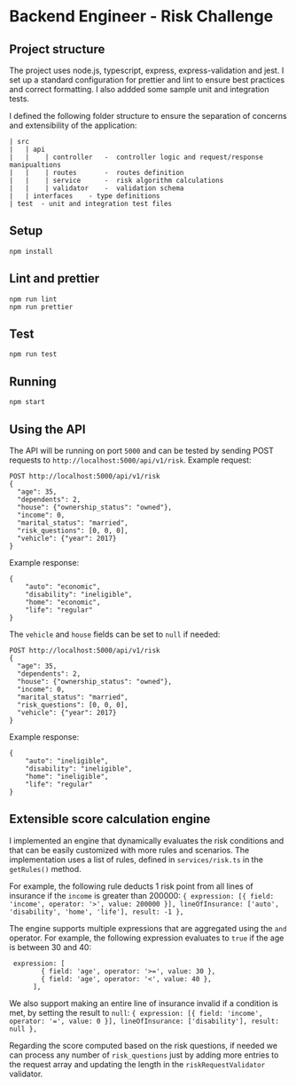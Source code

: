 # Backend Engineer - Risk Challenge

## Project structure

The project uses node.js, typescript, express, express-validation and jest.
I set up a standard configuration for prettier and lint to ensure best practices and correct formatting.
I also addded some sample unit and integration tests.

I defined the following folder structure to ensure the separation of concerns and extensibility of the application:
```
| src
|   | api
|   |    | controller   -  controller logic and request/response manipualtions 
|   |    | routes       -  routes definition
|   |    | service      -  risk algorithm calculations
|   |    | validator    -  validation schema
|   | interfaces    - type definitions
| test  - unit and integration test files
```

## Setup

```
npm install
```

## Lint and prettier

```
npm run lint
npm run prettier
```

## Test

```
npm run test
```

## Running

```
npm start
```

## Using the API 

The API will be running on port `5000`  and can be tested by sending POST requests to `http://localhost:5000/api/v1/risk`.
Example request:
```
POST http://localhost:5000/api/v1/risk
{
  "age": 35,
  "dependents": 2,
  "house": {"ownership_status": "owned"},
  "income": 0,
  "marital_status": "married",
  "risk_questions": [0, 0, 0],
  "vehicle": {"year": 2017}
}
```
Example response:
```
{
	"auto": "economic",
	"disability": "ineligible",
	"home": "economic",
	"life": "regular"
}
```


The `vehicle` and `house` fields can be set to `null` if needed:
```
POST http://localhost:5000/api/v1/risk
{
  "age": 35,
  "dependents": 2,
  "house": {"ownership_status": "owned"},
  "income": 0,
  "marital_status": "married",
  "risk_questions": [0, 0, 0],
  "vehicle": {"year": 2017}
}
```
Example response:
```
{
	"auto": "ineligible",
	"disability": "ineligible",
	"home": "ineligible",
	"life": "regular"
}
```

## Extensible score calculation engine

I implemented an engine that dynamically evaluates the risk conditions and that can be easily customized with more rules and scenarios. The implementation uses a list of rules, defined in `services/risk.ts` in the `getRules()` method.

For example, the following rule deducts 1 risk point from all lines of insurance if the `income` is greater than 200000:
```{ expression: [{ field: 'income', operator: '>', value: 200000 }], lineOfInsurance: ['auto', 'disability', 'home', 'life'], result: -1 },```

The engine supports multiple expressions that are aggregated using the `and` operator. 
For example, the following expression evaluates to `true` if the age is between 30 and 40:
```
 expression: [
        { field: 'age', operator: '>=', value: 30 },
        { field: 'age', operator: '<', value: 40 },
      ],
```

We also support making an entire line of insurance invalid if a condition is met, by setting the result to `null`:
```{ expression: [{ field: 'income', operator: '=', value: 0 }], lineOfInsurance: ['disability'], result: null },```

Regarding the score computed based on the risk questions, if needed we can process any number of `risk_questions` just by adding more entries to the request array and updating the length in the `riskRequestValidator` validator.


